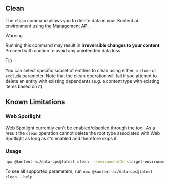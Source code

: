 ## Clean

The `clean` command allows you to delete data in your Kontent.ai environment using [the Management API](https://kontent.ai/learn/docs/apis/openapi/management-api-v2).

> [!WARNING]
> Running this command may result in **irreversible changes to your content**. Proceed with caution to avoid any unintended data loss.

> [!TIP]
> You can select specific subset of entities to clean using either `include` or `exclude` parameter. Note that the clean operation will fail if you attempt to delete an entity with existing dependants (e.g. a content type with existing items based on it).

## Known Limitations

### Web Spotlight
[Web Spotlight](https://kontent.ai/learn/develop/hello-web-spotlight) currently can't be enabled/disabled through the tool. As a result the `clean` operation cannot delete the root type associated with Web Spotlight as long as it's enabled and therefore skips it.

### Usage

```bash
npx @kontent-ai/data-ops@latest clean --environmentId <target-environment-id> --apiKey <Management-API-key>
```
To see all supported parameters, run `npx @kontent-ai/data-ops@latest clean --help`.
